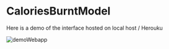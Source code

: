 # CaloriesBurntModel
Here is a demo of the interface hosted on local host / Herouku 

![demoWebapp](https://github.com/QuibDev/CaloriesBurntModel/assets/89295808/c28fe7cf-82c1-4b0c-98c7-7b8998eee32e)
